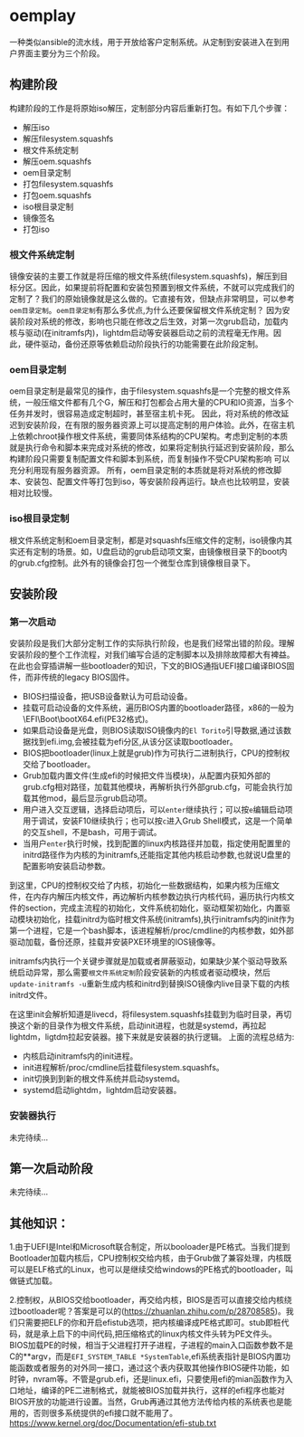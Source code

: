 # oemplay
一种类似ansible的流水线，用于开放给客户定制系统。从定制到安装进入在到用户界面主要分为三个阶段。
## 构建阶段
构建阶段的工作是将原始iso解压，定制部分内容后重新打包。有如下几个步骤：
 - 解压iso
 - 解压filesystem.squashfs
 - 根文件系统定制
 - 解压oem.squashfs
 - oem目录定制
 - 打包filesystem.squashfs
 - 打包oem.squashfs
 - iso根目录定制
 - 镜像签名
 - 打包iso

### 根文件系统定制
镜像安装的主要工作就是将压缩的根文件系统(filesystem.squashfs)，解压到目标分区。因此，如果提前将配置和安装包预置到根文件系统，不就可以完成我们的定制了？我们的原始镜像就是这么做的。它直接有效，但缺点非常明显，可以参考`oem目录定制`。`oem目录定制`有那么多优点,为什么还要保留根文件系统定制？
因为安装阶段对系统的修改，影响也只能在修改之后生效，对第一次grub启动，加载内核与驱动(在initramfs内)，lightdm启动等安装器启动之前的流程毫无作用。因此，硬件驱动，备份还原等依赖启动阶段执行的功能需要在此阶段定制。

### oem目录定制
oem目录定制是最常见的操作，由于filesystem.squashfs是一个完整的根文件系统，一般压缩文件都有几个G，解压和打包都会占用大量的CPU和IO资源，当多个任务并发时，很容易造成定制超时，甚至宿主机卡死。
因此，将对系统的修改延迟到安装阶段，在有限的服务器资源上可以提高定制的用户体验。此外，在宿主机上依赖chroot操作根文件系统，需要同体系结构的CPU架构。考虑到定制的本质就是执行命令和脚本来完成对系统的修改，如果将定制执行延迟到安装阶段，那么构建阶段只需要复制配置文件和脚本到系统，而复制操作不受CPU架构影响 可以充分利用现有服务器资源。
所有，oem目录定制的本质就是将对系统的修改脚本、安装包、配置文件等打包到iso，等安装阶段再运行。缺点也比较明显，安装相对比较慢。

### iso根目录定制
根文件系统定制和oem目录定制，都是对squashfs压缩文件的定制，iso镜像内其实还有定制的场景。如，U盘启动的grub启动项文案，由镜像根目录下的boot内的grub.cfg控制。此外有的镜像会打包一个微型仓库到镜像根目录下。
## 安装阶段
### 第一次启动
安装阶段是我们大部分定制工作的实际执行阶段，也是我们经常出错的阶段。理解安装阶段的整个工作流程，对我们编写合适的定制脚本以及排除故障都大有裨益。在此也会穿插讲解一些bootloader的知识，下文的BIOS通指UEFI接口编译BIOS固件，而非传统的legacy BIOS固件。
- BIOS扫描设备，把USB设备默认为可启动设备。
- 挂载可启动设备的文件系统，遍历BIOS内置的bootloader路径，x86的一般为\EFI\Boot\bootX64.efi(PE32格式)。
- 如果启动设备是光盘，则BIOS读取ISO镜像内的`El Torito`引导数据,通过该数据找到efi.img,会被挂载为efi分区,从该分区读取bootloader。
- BIOS把bootloader(linux上就是grub)作为可执行二进制执行，CPU的控制权交给了bootloader。
- Grub加载内置文件(生成efi的时候把文件当模块)，从配置内获知外部的grub.cfg相对路径，加载其他模块，再解析执行外部grub.cfg，可能会执行加载其他mod，最后显示grub启动项。
- 用户进入交互逻辑，选择启动项后，可以`enter`继续执行；可以按`e`编辑启动项用于调试，安装F10继续执行；也可以按`c`进入Grub Shell模式，这是一个简单的交互shell，不是bash，可用于调试。
- 当用户`enter`执行时候，找到配置的linux内核路径并加载，指定使用配置里的initrd路径作为内核的为initramfs,还能指定其他内核启动参数,也就说U盘里的配置影响安装启动参数。

到这里，CPU的控制权交给了内核，初始化一些数据结构，如果内核为压缩文件，在内存内解压内核文件，再边解析内核参数边执行内核代码，遍历执行内核文件的section，完成主流程的初始化，文件系统初始化，驱动框架初始化，内置驱动模块初始化，挂载initrd为临时根文件系统(initramfs),执行initramfs内的init作为第一个进程，它是一个bash脚本，该进程解析/proc/cmdline的内核参数，如外部驱动加载，备份还原，挂载并安装PXE环境里的IOS镜像等。

initramfs内执行一个关键步骤就是加载或者屏蔽驱动，如果缺少某个驱动导致系统启动异常，那么需要`根文件系统定制`阶段安装新的内核或者驱动模块，然后`update-initramfs -u`重新生成内核和initrd到替换ISO镜像内live目录下载的内核initrd文件。

在这里init会解析知道是livecd，将filesystem.squashfs挂载到为临时目录，再切换这个新的目录作为根文件系统，启动init进程，也就是systemd，再拉起lightdm，ligtdm拉起安装器。接下来就是安装器的执行逻辑。
上面的流程总结为:
- 内核启动initramfs内的init进程。
- init进程解析/proc/cmdline后挂载filesystem.squashfs。
- init切换到到新的根文件系统并启动systemd。
- systemd启动lightdm，lightdm启动安装器。
### 安装器执行

未完待续...

## 第一次启动阶段

未完待续...

## 其他知识：
1.由于UEFI是Intel和Microsoft联合制定，所以booloader是PE格式。当我们提到Bootloader加载内核后，CPU控制权交给内核，由于Grub做了兼容处理，内核既可以是ELF格式的Linux，也可以是继续交给windows的PE格式的bootloader，叫做链式加载。

2.控制权，从BIOS交给bootloader，再交给内核，BIOS是否可以直接交给内核绕过bootloader呢？答案是可以的(https://zhuanlan.zhihu.com/p/28708585)。我们只需要把ELF的你和开启efistub选项，把内核编译成PE格式即可。stub即桩代码，就是承上启下的中间代码,把压缩格式的linux内核文件头转为PE文件头。BIOS加载PE的时候，相当于父进程打开子进程，子进程的main入口函数参数不是C的**argv，而是`EFI_SYSTEM_TABLE *SystemTable`,efi系统表指针是BIOS内置功能函数或者服务的对外同一接口，通过这个表内获取其他操作BIOS硬件功能，如时钟，nvram等。不管是grub.efi，还是linux.efi，只要使用efi的mian函数作为入口地址，编译的PE二进制格式，就能被BIOS加载并执行，这样的efi程序也能对BIOS开放的功能进行设置。当然，Grub再通过其他方法传给内核的系统表也是能用的，否则很多系统提供的efi接口就不能用了。
https://www.kernel.org/doc/Documentation/efi-stub.txt